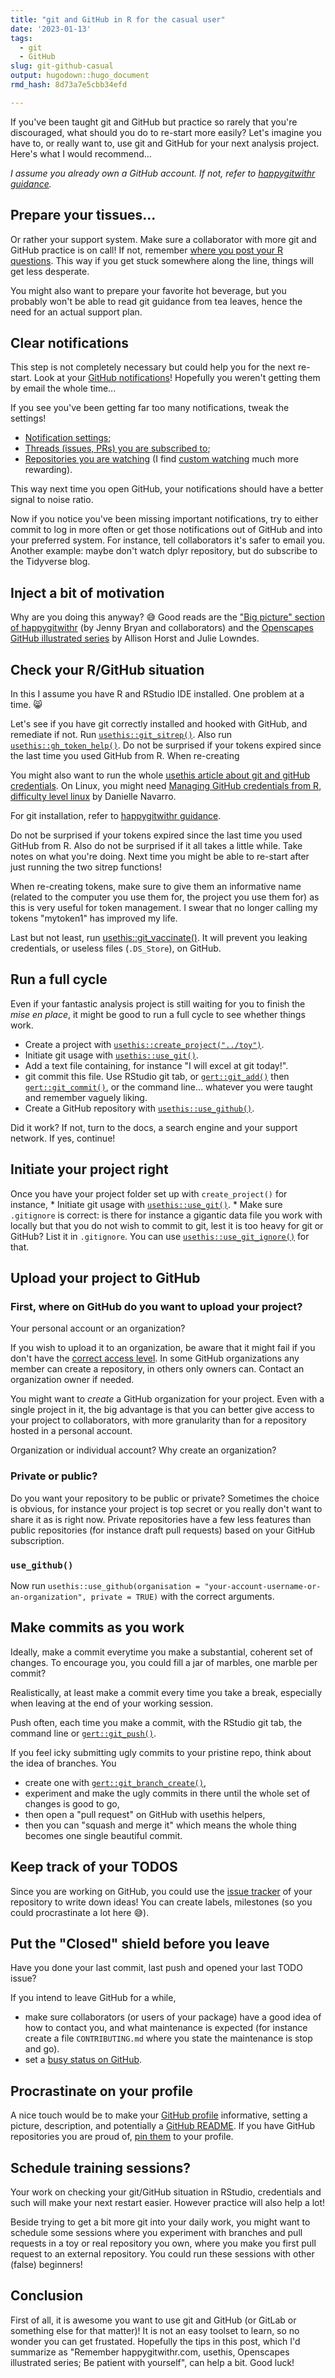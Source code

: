 ```yaml
---
title: "git and GitHub in R for the casual user"
date: '2023-01-13'
tags:
  - git
  - GitHub
slug: git-github-casual
output: hugodown::hugo_document
rmd_hash: 8d73a7e5cbb34efd

---
```


If you've been taught git and GitHub but practice so rarely that you're discouraged, what should you do to re-start more easily? Let's imagine you have to, or really want to, use git and GitHub for your next analysis project. Here's what I would recommend...

*I assume you already own a GitHub account. If not, refer to [happygitwithr guidance](https://happygitwithr.com/github-acct.html).*

## Prepare your tissues...

Or rather your support system. Make sure a collaborator with more git and GitHub practice is on call! If not, remember [where you post your R questions](/2018/07/22/wheretogethelp/). This way if you get stuck somewhere along the line, things will get less desperate.

You might also want to prepare your favorite hot beverage, but you probably won't be able to read git guidance from tea leaves, hence the need for an actual support plan.

## Clear notifications

This step is not completely necessary but could help you for the next re-start. Look at your [GitHub notifications](https://github.com/notifications)! Hopefully you weren't getting them by email the whole time...

If you see you've been getting far too many notifications, tweak the settings!

-   [Notification settings](https://github.com/settings/notifications);
-   [Threads (issues, PRs) you are subscribed to](https://github.com/notifications/subscriptions);
-   [Repositories you are watching](https://github.com/watching) (I find [custom watching](https://docs.github.com/en/account-and-profile/managing-subscriptions-and-notifications-on-github/setting-up-notifications/configuring-notifications#configuring-your-watch-settings-for-an-individual-repository) much more rewarding).

This way next time you open GitHub, your notifications should have a better signal to noise ratio.

Now if you notice you've been missing important notifications, try to either commit to log in more often or get those notifications out of GitHub and into your preferred system. For instance, tell collaborators it's safer to email you. Another example: maybe don't watch dplyr repository, but do subscribe to the Tidyverse blog.

## Inject a bit of motivation

Why are you doing this anyway? :sweat_smile: Good reads are the ["Big picture" section of happygitwithr](https://happygitwithr.com/big-picture.html) (by Jenny Bryan and collaborators) and the [Openscapes GitHub illustrated series](https://www.openscapes.org/blog/2022/05/27/github-illustrated-series/) by Allison Horst and Julie Lowndes.

## Check your R/GitHub situation

In this I assume you have R and RStudio IDE installed. One problem at a time. :smile_cat:

Let's see if you have git correctly installed and hooked with GitHub, and remediate if not. Run [`usethis::git_sitrep()`](https://usethis.r-lib.org/reference/git_sitrep.html). Also run [`usethis::gh_token_help()`](https://usethis.r-lib.org/reference/github-token.html). Do not be surprised if your tokens expired since the last time you used GitHub from R. When re-creating

You might also want to run the whole [usethis article about git and gitHub credentials](https://usethis.r-lib.org/articles/git-credentials.html). On Linux, you might need [Managing GitHub credentials from R, difficulty level linux](https://blog.djnavarro.net/posts/2021-08-08_git-credential-helpers/) by Danielle Navarro.

For git installation, refer to [happygitwithr guidance](https://happygitwithr.com/install-git.html).

Do not be surprised if your tokens expired since the last time you used GitHub from R. Also do not be surprised if it all takes a little while. Take notes on what you're doing. Next time you might be able to re-start after just running the two sitrep functions!

When re-creating tokens, make sure to give them an informative name (related to the computer you use them for, the project you use them for) as this is very useful for token management. I swear that no longer calling my tokens "mytoken1" has improved my life.

Last but not least, run [usethis::git_vaccinate()](https://usethis.r-lib.org/reference/git_vaccinate.html). It will prevent you leaking credentials, or useless files (`.DS_Store`), on GitHub.

## Run a full cycle

Even if your fantastic analysis project is still waiting for you to finish the *mise en place*, it might be good to run a full cycle to see whether things work.

-   Create a project with [`usethis::create_project("../toy")`](https://usethis.r-lib.org/reference/create_package.html).
-   Initiate git usage with [`usethis::use_git()`](https://usethis.r-lib.org/reference/use_git.html).
-   Add a text file containing, for instance "I will excel at git today!".
-   git commit this file. Use RStudio git tab, or [`gert::git_add()`](https://docs.ropensci.org/gert/reference/git_commit.html) then [`gert::git_commit()`](https://docs.ropensci.org/gert/reference/git_commit.html), or the command line... whatever you were taught and remember vaguely liking.
-   Create a GitHub repository with [`usethis::use_github()`](https://usethis.r-lib.org/reference/use_github.html).

Did it work? If not, turn to the docs, a search engine and your support network. If yes, continue!

## Initiate your project right

Once you have your project folder set up with `create_project()` for instance, \* Initiate git usage with [`usethis::use_git()`](https://usethis.r-lib.org/reference/use_git.html). \* Make sure `.gitignore` is correct: is there for instance a gigantic data file you work with locally but that you do not wish to commit to git, lest it is too heavy for git or GitHub? List it in `.gitignore`. You can use [`usethis::use_git_ignore()`](https://usethis.r-lib.org/reference/use_git_ignore.html) for that.

## Upload your project to GitHub

### First, where on GitHub do you want to upload your project?

Your personal account or an organization?

If you wish to upload it to an organization, be aware that it might fail if you don't have the [correct access level](https://docs.github.com/en/organizations/managing-peoples-access-to-your-organization-with-roles/roles-in-an-organization). In some GitHub organizations any member can create a repository, in others only owners can. Contact an organization owner if needed.

You might want to *create* a GitHub organization for your project. Even with a single project in it, the big advantage is that you can better give access to your project to collaborators, with more granularity than for a repository hosted in a personal account.

Organization or individual account? Why create an organization?

### Private or public?

Do you want your repository to be public or private? Sometimes the choice is obvious, for instance your project is top secret or you really don't want to share it as is right now. Private repositories have a few less features than public repositories (for instance draft pull requests) based on your GitHub subscription.

### `use_github()`

Now run `usethis::use_github(organisation = "your-account-username-or-an-organization", private = TRUE)` with the correct arguments.

## Make commits as you work

Ideally, make a commit everytime you make a substantial, coherent set of changes. To encourage you, you could fill a jar of marbles, one marble per commit?

Realistically, at least make a commit every time you take a break, especially when leaving at the end of your working session.

Push often, each time you make a commit, with the RStudio git tab, the command line or [`gert::git_push()`](https://docs.ropensci.org/gert/reference/git_fetch.html).

If you feel icky submitting ugly commits to your pristine repo, think about the idea of branches. You

-   create one with [`gert::git_branch_create()`](https://docs.ropensci.org/gert/reference/git_branch.html),
-   experiment and make the ugly commits in there until the whole set of changes is good to go,
-   then open a "pull request" on GitHub with usethis helpers,
-   then you can "squash and merge it" which means the whole thing becomes one single beautiful commit.

## Keep track of your TODOS

Since you are working on GitHub, you could use the [issue tracker](https://docs.github.com/en/issues) of your repository to write down ideas! You can create labels, milestones (so you could procrastinate a lot here :sweat_smile:).

## Put the "Closed" shield before you leave

Have you done your last commit, last push and opened your last TODO issue?

If you intend to leave GitHub for a while,

-   make sure collaborators (or users of your package) have a good idea of how to contact you, and what maintenance is expected (for instance create a file `CONTRIBUTING.md` where you state the maintenance is stop and go).
-   set a [busy status on GitHub](https://docs.github.com/en/account-and-profile/setting-up-and-managing-your-github-profile/customizing-your-profile/personalizing-your-profile#setting-a-status).

## Procrastinate on your profile

A nice touch would be to make your [GitHub profile](https://docs.github.com/en/account-and-profile/setting-up-and-managing-your-github-profile/customizing-your-profile/about-your-profile) informative, setting a picture, description, and potentially a [GitHub README](https://docs.github.com/en/account-and-profile/setting-up-and-managing-your-github-profile/customizing-your-profile/managing-your-profile-readme). If you have GitHub repositories you are proud of, [pin them](https://docs.github.com/en/account-and-profile/setting-up-and-managing-your-github-profile/customizing-your-profile/pinning-items-to-your-profile) to your profile.

## Schedule training sessions?

Your work on checking your git/GitHub situation in RStudio, credentials and such will make your next restart easier. However practice will also help a lot!

Beside trying to get a bit more git into your daily work, you might want to schedule some sessions where you experiment with branches and pull requests in a toy or real repository you own, where you make you first pull request to an external repository. You could run these sessions with other (false) beginners!

## Conclusion

First of all, it is awesome you want to use git and GitHub (or GitLab or something else for that matter)! It is not an easy toolset to learn, so no wonder you can get frustated. Hopefully the tips in this post, which I'd summarize as "Remember happygitwithr.com, usethis, Openscapes illustrated series; Be patient with yourself", can help a bit. Good luck!

